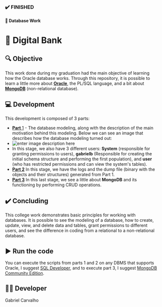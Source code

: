 
### :heavy_check_mark: FINISHED
#### :blue_book: Database Work
# :bank: Digital Bank
## :mag: Objective
This work done during my graduation had the main objective of learning how the Oracle database works. Through this repository, it is possible to learn a little more about **[Oracle](https://www.oracle.com/database/)**, the PL/SQL language, and a bit about [**MongoDB**](https://www.mongodb.com/) (non-relational database).

## :computer: Development
This development is composed of 3 parts:
* [**Part** 1](https://github.com/bielborgesc/digital-bank/tree/main/Part-1) - The database modeling, along with the description of the main motivation behind this modeling. Below we can see an image that describes how the database modeling turned out:
* ![enter image description here](https://snz04pap001files.storage.live.com/y4mNhrjxHwqCBJ98pOwFMqyUr4ngIE4Pax0L5h7b8ltgpmO85fpEcDQd4pmTzk_ioIDr_IEXydaa1wHneftafAAP-uM_89dDpOaKlLvx8UZ7lG0jNWnQazn5uQzEUus0CjLRDz19ejkpv9bTv55E2wrCsoFQoZT89CTqUVW_gihOc4ZZqyvwmEBlBOfY1meWf19Nc6ls0X_sk9knEETdmz3PzQj84bDwH-VPLMYpBqzo9k?encodeFailures=1&width=1247&height=565)
* In this stage, we also have 3 different users: **System** (responsible for granting permissions to users), **gabrielb** (Responsible for creating the initial schema structure and performing the first population), and **user** (who has restricted permissions and can view the system's tables).
* [**Part 2**](https://github.com/bielborgesc/digital-bank/tree/main/Part-2) In this stage, we have the logs and the dump file (binary with the objects and their structures) generated from Part 1.
* [**Part 3**](https://github.com/bielborgesc/digital-bank/tree/main/Part-3) In this last stage, we see a little about **MongoDB** and its functioning by performing CRUD operations.

## :heavy_check_mark: Concluding
This college work demonstrates basic principles for working with databases. It is possible to see the modeling of a database, how to create, update, view, and delete data and tables, grant permissions to different users, and see the difference in coding from a relational to a non-relational database.

## :arrow_forward: Run the code
You can execute the scripts from parts 1 and 2 on any DBMS that supports Oracle, I suggest [SQL Developer](https://www.oracle.com/tools/downloads/sqldev-downloads.html), and to execute part 3, I suggest [MongoDB Community Edition](https://www.mongodb.com/try/download/community).

## :raising_hand_man: Developer
Gabriel Carvalho
